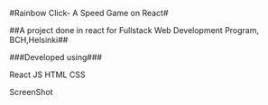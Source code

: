 #Rainbow Click- A Speed Game on React#


##A project done in react for Fullstack Web Development Program, BCH,Helsinki##

###Developed using###

React JS
HTML
CSS

ScreenShot



